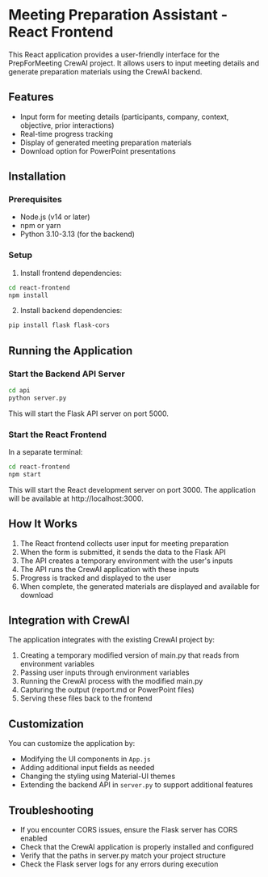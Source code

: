 # Meeting Preparation Assistant - React Frontend

This React application provides a user-friendly interface for the PrepForMeeting CrewAI project. It allows users to input meeting details and generate preparation materials using the CrewAI backend.

## Features

- Input form for meeting details (participants, company, context, objective, prior interactions)
- Real-time progress tracking
- Display of generated meeting preparation materials
- Download option for PowerPoint presentations

## Installation

### Prerequisites

- Node.js (v14 or later)
- npm or yarn
- Python 3.10-3.13 (for the backend)

### Setup

1. Install frontend dependencies:

```bash
cd react-frontend
npm install
```

2. Install backend dependencies:

```bash
pip install flask flask-cors
```

## Running the Application

### Start the Backend API Server

```bash
cd api
python server.py
```

This will start the Flask API server on port 5000.

### Start the React Frontend

In a separate terminal:

```bash
cd react-frontend
npm start
```

This will start the React development server on port 3000. The application will be available at http://localhost:3000.

## How It Works

1. The React frontend collects user input for meeting preparation
2. When the form is submitted, it sends the data to the Flask API
3. The API creates a temporary environment with the user's inputs
4. The API runs the CrewAI application with these inputs
5. Progress is tracked and displayed to the user
6. When complete, the generated materials are displayed and available for download

## Integration with CrewAI

The application integrates with the existing CrewAI project by:

1. Creating a temporary modified version of main.py that reads from environment variables
2. Passing user inputs through environment variables
3. Running the CrewAI process with the modified main.py
4. Capturing the output (report.md or PowerPoint files)
5. Serving these files back to the frontend

## Customization

You can customize the application by:

- Modifying the UI components in `App.js`
- Adding additional input fields as needed
- Changing the styling using Material-UI themes
- Extending the backend API in `server.py` to support additional features

## Troubleshooting

- If you encounter CORS issues, ensure the Flask server has CORS enabled
- Check that the CrewAI application is properly installed and configured
- Verify that the paths in server.py match your project structure
- Check the Flask server logs for any errors during execution
